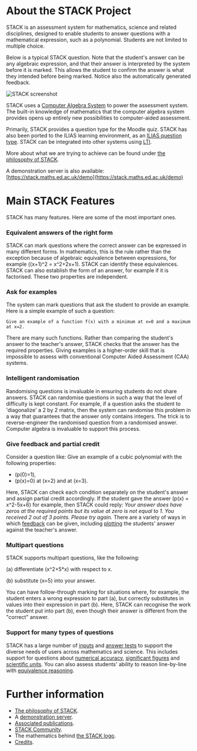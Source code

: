# About the STACK Project

STACK is an assessment system for mathematics, science and related disciplines, designed to enable students to answer questions with a mathematical expression, such as a polynomial. Students are not limited to multiple choice.

Below is a typical STACK question. Note that the student's answer can be any algebraic expression, and that their answer is interpreted by the system before it is marked. This allows the student to confirm the answer is what they intended before being marked. Notice also the automatically generated feedback.

![STACK screenshot](%CONTENT/STACK-screenshot.png)

STACK uses a [Computer Algebra System](../CAS/index.md) to power the assessment system. The built-in knowledge of mathematics that the computer algebra system provides opens up entirely new possibilities to computer-aided assessment.

Primarily, STACK provides a question type for the Moodle quiz.  STACK has also been ported to the ILIAS learning environment, as an [ILIAS question type](https://github.com/ilifau/assStackQuestion/). STACK can be integrated into other systems using [LTI](../Installation/LTI.md).

More about what we are trying to achieve can be found under [the philosophy of STACK](The_philosophy_of_STACK.md).

A demonstration server is also available:  [https://stack.maths.ed.ac.uk/demo](https://stack.maths.ed.ac.uk/demo)

# Main STACK Features

STACK has many features. Here are some of the most important ones.

### Equivalent answers of the right form ###

STACK can mark questions where the correct answer can be expressed in many different forms. In mathematics, this is the rule rather than the exception because of algebraic equivalence between expressions, for example \((x+1)^2 = x^2+2x+1\). STACK can identify these equivalences. STACK can also establish the form of an answer, for example if it is factorised. These two properties are independent.

### Ask for examples ###

The system can mark questions that ask the student to provide an example. Here is a simple example of such a question:

    Give an example of a function f(x) with a minimum at x=0 and a maximum at x=2.

There are many such functions. Rather than comparing the student's answer to the teacher's answer, STACK checks that the answer has the required properties.  Giving examples is a higher-order skill that is impossible to assess with conventional Computer Aided Assessment (CAA) systems.

### Intelligent randomisation ###

Randomising questions is invaluable in ensuring students do not share answers. STACK can randomise questions in such a way that the level of difficulty is kept constant. For example, if a question asks the student to 'diagonalize' a 2 by 2 matrix, then the system can randomise this problem in a way that guarantees that the answer only contains integers. The trick is to reverse-engineer the randomised question from a randomised answer. Computer algebra is invaluable to support this process.

### Give feedback and partial credit ###

Consider a question like:
Give an example of a cubic polynomial with the following properties:

* \(p(0)=1\),
* \(p(x)=0\) at \(x=2\) and at \(x=3\).

Here, STACK can check each condition separately on the student's answer and assign partial credit accordingly. If the student gave the answer \(p(x) = x^2-5x+6\) for example, then STACK could reply: _Your answer does have zeros at the required points but its value at zero is not equal to 1. You received 2 out of 3 points. Please try again._ There are a variety of ways in which [feedback](../Authoring/Feedback.md) can be given, including [plotting](../CAS/Plots.md) the students' answer against the teacher's answer.

### Multipart questions

STACK supports multipart questions, like the following:

(a) differentiate \(x^2+5*x\) with respect to x.

(b) substitute \(x=5\) into your answer.

You can have follow-through marking for situations where, for example, the student enters a wrong expression to part (a), but correctly substitutes in values into their expression in part (b). Here, STACK can recognise the work the student put into part (b), even though their answer is different from the "correct" answer.

### Support for many types of questions

STACK has a large number of [inputs](../Authoring/Inputs.md) and [answer tests](../Authoring/Answer_tests.md) to support the diverse needs of users across mathematics and science. This includes support for questions about [numerical accuracy](../Authoring/Answer_tests_numerical.md), [significant figures](../Authoring/Answer_tests_numerical.md#Significant_figure_testing) and [scientific units](../Authoring/Units.md). You can also assess students' ability to reason line-by-line with [equivalence reasoning](../Authoring/Equivalence_reasoning.md). 

# Further information

* [The philosophy of STACK](The_philosophy_of_STACK.md).
* A [demonstration server](https://stack.maths.ed.ac.uk/demo).
* [Associated publications](Publications.md).
* [STACK Community](Community.md).
* The mathematics behind [the STACK logo](Logo.md).
* [Credits](Credits.md).
